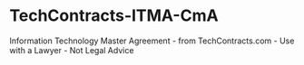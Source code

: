 # TechContracts-ITMA-CmA
Information Technology Master Agreement - from TechContracts.com - Use with a Lawyer - Not Legal Advice
